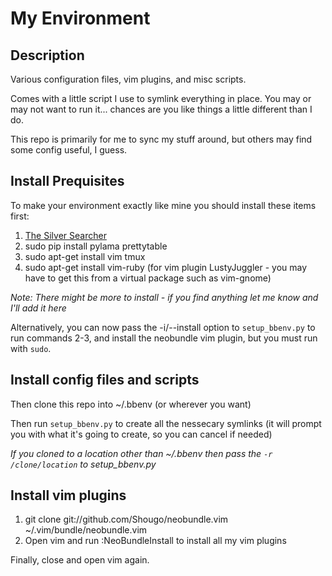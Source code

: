My Environment
==============

Description
-----------
Various configuration files, vim plugins, and misc scripts.

Comes with a little script I use to symlink everything in place. You may or may
not want to run it... chances are you like things a little different than I do.

This repo is primarily for me to sync my stuff around, but others may find some config
useful, I guess.


Install Prequisites
-------------------
To make your environment exactly like mine you should install these items first:

1. [The Silver Searcher](https://github.com/ggreer/the\_silver\_searcher#building-from-source)
2. sudo pip install pylama prettytable
3. sudo apt-get install vim tmux
4. sudo apt-get install vim-ruby
   (for vim plugin LustyJuggler - you may have to get this from a virtual package such
   as vim-gnome)

*Note: There might be more to install - if you find anything let me know and
I'll add it here*

Alternatively, you can now pass the -i/--install option to `setup_bbenv.py`
to run commands 2-3, and install the neobundle vim plugin, but you must run with
`sudo`.


Install config files and scripts
--------------------------------
Then clone this repo into ~/.bbenv (or wherever you want)

Then run `setup_bbenv.py` to create all the nessecary symlinks (it will
prompt you with what it's going to create, so you can cancel if needed)

*If you cloned to a location other than ~/.bbenv then pass the `-r /clone/location`
to setup_bbenv.py*


Install vim plugins
-------------------
1. git clone git://github.com/Shougo/neobundle.vim ~/.vim/bundle/neobundle.vim
2. Open vim and run :NeoBundleInstall to install all my vim plugins

Finally, close and open vim again.
